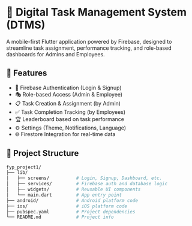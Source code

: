 # 📱 Digital Task Management System (DTMS)

A mobile-first Flutter application powered by Firebase, designed to streamline task assignment, performance tracking, and role-based dashboards for Admins and Employees.

## 🚀 Features

- 🔐 Firebase Authentication (Login & Signup)
- 🎭 Role-based Access (Admin & Employee)
- 📋 Task Creation & Assignment (by Admin)
- ✅ Task Completion Tracking (by Employees)
- 🏆 Leaderboard based on task performance
- ⚙️ Settings (Theme, Notifications, Language)
- 🌐 Firestore Integration for real-time data

## 📂 Project Structure

```bash
fyp_project1/
├── lib/
│   ├── screens/          # Login, Signup, Dashboard, etc.
│   ├── services/         # Firebase auth and database logic
│   ├── widgets/          # Reusable UI components
│   └── main.dart         # App entry point
├── android/              # Android platform code
├── ios/                  # iOS platform code
├── pubspec.yaml          # Project dependencies
└── README.md             # Project info
